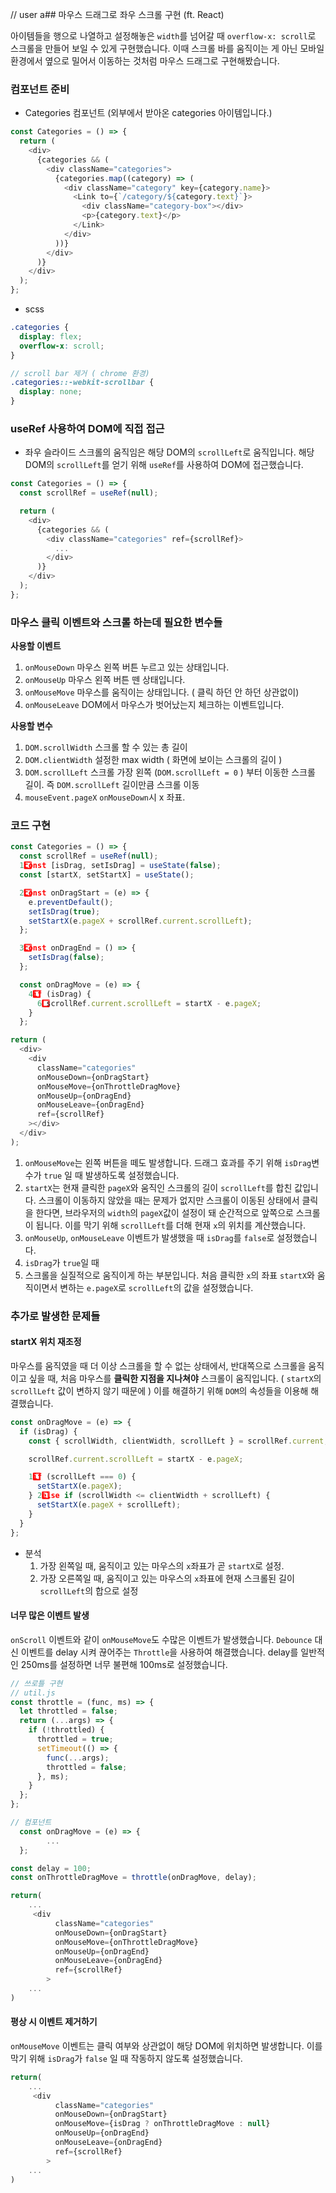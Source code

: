 // user
a## 마우스 드래그로 좌우 스크롤 구현 (ft. React)

아이템들을 행으로 나열하고 설정해놓은 `width`를 넘어갈 때 `overflow-x: scroll`로 스크롤을 만들어 보일 수 있게 구현했습니다. 이때 스크롤 바를 움직이는 게 아닌 모바일 환경에서 옆으로 밀어서 이동하는 것처럼 마우스 드래그로 구현해봤습니다.

### 컴포넌트 준비

- Categories 컴포넌트 (외부에서 받아온 categories 아이템입니다.)

```javascript
const Categories = () => {
  return (
    <div>
      {categories && (
        <div className="categories">
          {categories.map((category) => (
            <div className="category" key={category.name}>
              <Link to={`/category/${category.text}`}>
                <div className="category-box"></div>
                <p>{category.text}</p>
              </Link>
            </div>
          ))}
        </div>
      )}
    </div>
  );
};
```

- scss

```scss
.categories {
  display: flex;
  overflow-x: scroll;
}

// scroll bar 제거 ( chrome 환경)
.categories::-webkit-scrollbar {
  display: none;
}
```

### useRef 사용하여 DOM에 직접 접근

- 좌우 슬라이드 스크롤의 움직임은 해당 DOM의 `scrollLeft`로 움직입니다.
  해당 DOM의 `scrollLeft`를 얻기 위해 `useRef`를 사용하여 DOM에 접근했습니다.

```javascript
const Categories = () => {
  const scrollRef = useRef(null);

  return (
    <div>
      {categories && (
        <div className="categories" ref={scrollRef}>
          ...
        </div>
      )}
    </div>
  );
};
```

### 마우스 클릭 이벤트와 스크롤 하는데 필요한 변수들

**사용할 이벤트**

1. `onMouseDown`
   마우스 왼쪽 버튼 누르고 있는 상태입니다.
2. `onMouseUp`
   마우스 왼쪽 버튼 뗀 상태입니다.
3. `onMouseMove`
   마우스를 움직이는 상태입니다. ( 클릭 하던 안 하던 상관없이)
4. `onMouseLeave`
   DOM에서 마우스가 벗어났는지 체크하는 이벤트입니다.

**사용할 변수**

1. `DOM.scrollWidth`
   스크롤 할 수 있는 총 길이
2. `DOM.clientWidth`
   설정한 max width ( 화면에 보이는 스크롤의 길이 )
3. `DOM.scrollLeft`
   스크롤 가장 왼쪽 (`DOM.scrollLeft = 0` ) 부터 이동한 스크롤 길이. 즉 `DOM.scrollLeft` 길이만큼 스크롤 이동
4. `mouseEvent.pageX`
   `onMouseDown`시 x 좌표.

### 코드 구현

```javascript
const Categories = () => {
  const scrollRef = useRef(null);
  1️⃣const [isDrag, setIsDrag] = useState(false);
  const [startX, setStartX] = useState();

  2️⃣const onDragStart = (e) => {
    e.preventDefault();
    setIsDrag(true);
    setStartX(e.pageX + scrollRef.current.scrollLeft);
  };

  3️⃣const onDragEnd = () => {
    setIsDrag(false);
  };

  const onDragMove = (e) => {
    4️⃣if (isDrag) {
      6️⃣ scrollRef.current.scrollLeft = startX - e.pageX;
    }
  };

return (
  <div>
    <div
      className="categories"
      onMouseDown={onDragStart}
      onMouseMove={onThrottleDragMove}
      onMouseUp={onDragEnd}
      onMouseLeave={onDragEnd}
      ref={scrollRef}
    ></div>
  </div>
);
```

1. `onMouseMove`는 왼쪽 버튼을 떼도 발생합니다. 드래그 효과를 주기 위해 `isDrag`변수가 `true` 일 때 발생하도록 설정했습니다.
2. `startX`는 현재 클릭한 `pageX`와 움직인 스크롤의 길이 `scrollLeft`를 합친 값입니다. 스크롤이 이동하지 않았을 때는 문제가 없지만 스크롤이 이동된 상태에서 클릭을 한다면, 브라우저의 `width`의 `pageX`값이 설정이 돼 순간적으로 앞쪽으로 스크롤이 됩니다. 이를 막기 위해 `scrollLeft`를 더해 현재 `x`의 위치를 계산했습니다.
3. `onMouseUp`, `onMouseLeave` 이벤트가 발생했을 때 `isDrag`를 `false`로 설정했습니다.
4. `isDrag`가 `true`일 때
5. 스크롤을 실질적으로 움직이게 하는 부분입니다. 처음 클릭한 `x`의 좌표 `startX`와 움직이면서 변하는 `e.pageX`로 `scrollLeft`의 값을 설정했습니다.

### 추가로 발생한 문제들

#### startX 위치 재조정

마우스를 움직였을 때 더 이상 스크롤을 할 수 없는 상태에서, 반대쪽으로 스크롤을 움직이고 싶을 때, 처음 마우스를 **클릭한 지점을 지나쳐야** 스크롤이 움직입니다. ( `startX`의 `scrollLeft` 값이 변하지 않기 때문에 )
이를 해결하기 위해 `DOM`의 속성들을 이용해 해결했습니다.

```javascript
const onDragMove = (e) => {
  if (isDrag) {
    const { scrollWidth, clientWidth, scrollLeft } = scrollRef.current;

    scrollRef.current.scrollLeft = startX - e.pageX;

    1️⃣if (scrollLeft === 0) {
      setStartX(e.pageX);
    } 2️⃣else if (scrollWidth <= clientWidth + scrollLeft) {
      setStartX(e.pageX + scrollLeft);
    }
  }
};
```

- 분석
  1. 가장 왼쪽일 때, 움직이고 있는 마우스의 `x`좌표가 곧 `startX`로 설정.
  2. 가장 오른쪽일 때, 움직이고 있는 마우스의 `x`좌표에 현재 스크롤된 길이 `scrollLeft`의 합으로 설정

#### 너무 많은 이벤트 발생

`onScroll` 이벤트와 같이 `onMouseMove`도 수많은 이벤트가 발생했습니다.
`Debounce` 대신 이벤트를 delay 시켜 끊어주는 `Throttle`을 사용하여 해결했습니다.
delay를 일반적인 250ms를 설정하면 너무 불편해 100ms로 설정했습니다.

```javascript
// 쓰로틀 구현
// util.js
const throttle = (func, ms) => {
  let throttled = false;
  return (...args) => {
    if (!throttled) {
      throttled = true;
      setTimeout(() => {
        func(...args);
        throttled = false;
      }, ms);
    }
  };
};
```

```javascript
// 컴포넌트
  const onDragMove = (e) => {
        ...
  };

const delay = 100;
const onThrottleDragMove = throttle(onDragMove, delay);

return(
    ...
     <div
          className="categories"
          onMouseDown={onDragStart}
          onMouseMove={onThrottleDragMove}
          onMouseUp={onDragEnd}
          onMouseLeave={onDragEnd}
          ref={scrollRef}
        >
    ...
)
```

#### 평상 시 이벤트 제거하기

`onMouseMove` 이벤트는 클릭 여부와 상관없이 해당 DOM에 위치하면 발생합니다.
이를 막기 위해 `isDrag`가 `false` 일 때 작동하지 않도록 설정했습니다.

```javascript
return(
    ...
     <div
          className="categories"
          onMouseDown={onDragStart}
          onMouseMove={isDrag ? onThrottleDragMove : null}
          onMouseUp={onDragEnd}
          onMouseLeave={onDragEnd}
          ref={scrollRef}
        >
    ...
)
```
